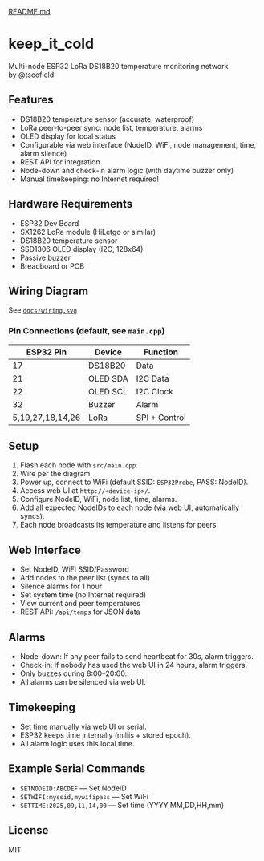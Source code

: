 [README.md](https://github.com/user-attachments/files/22266143/README.md)
# keep_it_cold

Multi-node ESP32 LoRa DS18B20 temperature monitoring network  
by @tscofield

## Features

- DS18B20 temperature sensor (accurate, waterproof)
- LoRa peer-to-peer sync: node list, temperature, alarms
- OLED display for local status
- Configurable via web interface (NodeID, WiFi, node management, time, alarm silence)
- REST API for integration
- Node-down and check-in alarm logic (with daytime buzzer only)
- Manual timekeeping: no Internet required!

## Hardware Requirements

- ESP32 Dev Board
- SX1262 LoRa module (HiLetgo or similar)
- DS18B20 temperature sensor
- SSD1306 OLED display (I2C, 128x64)
- Passive buzzer
- Breadboard or PCB

## Wiring Diagram

See [`docs/wiring.svg`](docs/wiring.svg)

### Pin Connections (default, see `main.cpp`)
| ESP32 Pin | Device     | Function      |
|-----------|------------|---------------|
| 17        | DS18B20    | Data          |
| 21        | OLED SDA   | I2C Data      |
| 22        | OLED SCL   | I2C Clock     |
| 32        | Buzzer     | Alarm         |
| 5,19,27,18,14,26 | LoRa | SPI + Control |

## Setup

1. Flash each node with `src/main.cpp`.
2. Wire per the diagram.
3. Power up, connect to WiFi (default SSID: `ESP32Probe`, PASS: NodeID).
4. Access web UI at `http://<device-ip>/`.
5. Configure NodeID, WiFi, node list, time, alarms.
6. Add all expected NodeIDs to each node (via web UI, automatically syncs).
7. Each node broadcasts its temperature and listens for peers.

## Web Interface

- Set NodeID, WiFi SSID/Password
- Add nodes to the peer list (syncs to all)
- Silence alarms for 1 hour
- Set system time (no Internet required)
- View current and peer temperatures
- REST API: `/api/temps` for JSON data

## Alarms

- Node-down: If any peer fails to send heartbeat for 30s, alarm triggers.
- Check-in: If nobody has used the web UI in 24 hours, alarm triggers.
- Only buzzes during 8:00–20:00.
- All alarms can be silenced via web UI.

## Timekeeping

- Set time manually via web UI or serial.
- ESP32 keeps time internally (millis + stored epoch).
- All alarm logic uses this local time.

## Example Serial Commands

- `SETNODEID:ABCDEF` — Set NodeID
- `SETWIFI:myssid,mywifipass` — Set WiFi
- `SETTIME:2025,09,11,14,00` — Set time (YYYY,MM,DD,HH,mm)

## License

MIT
